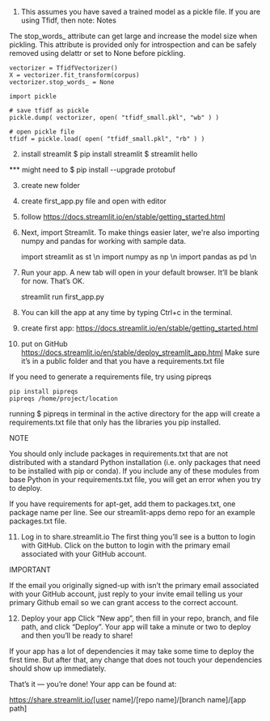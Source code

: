 1) This assumes you have saved a trained model as a pickle file. If you are using Tfidf, then note: 
Notes

The stop_words_ attribute can get large and increase the model size when pickling. This attribute is provided only for introspection and can be safely removed using delattr or set to None before pickling. 

    vectorizer = TfidfVectorizer()
    X = vectorizer.fit_transform(corpus)
    vectorizer.stop_words_ = None

    import pickle
    
    # save tfidf as pickle
    pickle.dump( vectorizer, open( "tfidf_small.pkl", "wb" ) )
    
    # open pickle file
    tfidf = pickle.load( open( "tfidf_small.pkl", "rb" ) )


2) install streamlit
    $ pip install streamlit
    $ streamlit hello

*** might need to $ pip install --upgrade protobuf

3) create new folder
   
4) create first_app.py file and open with editor

5) follow https://docs.streamlit.io/en/stable/getting_started.html

6) Next, import Streamlit.
To make things easier later, we're also importing numpy and pandas for working with sample data.

    import streamlit as st \n
    import numpy as np \n
    import pandas as pd \n



7) Run your app. A new tab will open in your default browser. It’ll be blank for now. That’s OK.

    streamlit run first_app.py

8) You can kill the app at any time by typing Ctrl+c in the terminal.

9) create first app: https://docs.streamlit.io/en/stable/getting_started.html

10) put on GitHub https://docs.streamlit.io/en/stable/deploy_streamlit_app.html
Make sure it’s in a public folder and that you have a requirements.txt file

If you need to generate a requirements file, try using pipreqs

    pip install pipreqs
    pipreqs /home/project/location

running $ pipreqs in terminal in the active directory for the app will create a requirements.txt file that only has the libraries you pip installed.

NOTE

You should only include packages in requirements.txt that are not distributed with a standard Python installation (i.e. only packages that need to be installed with pip or conda). If you include any of these modules from base Python in your requirements.txt file, you will get an error when you try to deploy.

If you have requirements for apt-get, add them to packages.txt, one package name per line. See our streamlit-apps demo repo for an example packages.txt file.

11) Log in to share.streamlit.io
The first thing you’ll see is a button to login with GitHub. Click on the button to login with the primary email associated with your GitHub account.

IMPORTANT

If the email you originally signed-up with isn’t the primary email associated with your GitHub account, just reply to your invite email telling us your primary Github email so we can grant access to the correct account.

12) Deploy your app
Click “New app”, then fill in your repo, branch, and file path, and click “Deploy”. Your app will take a minute or two to deploy and then you’ll be ready to share!

If your app has a lot of dependencies it may take some time to deploy the first time. But after that, any change that does not touch your dependencies should show up immediately.

That’s it — you’re done! Your app can be found at:

https://share.streamlit.io/[user name]/[repo name]/[branch name]/[app path]